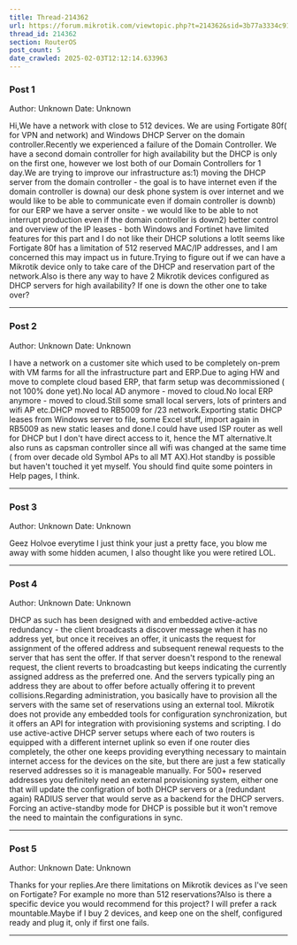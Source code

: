 ```yaml
---
title: Thread-214362
url: https://forum.mikrotik.com/viewtopic.php?t=214362&sid=3b77a3334c914448dbbc02bfdff4c3aa
thread_id: 214362
section: RouterOS
post_count: 5
date_crawled: 2025-02-03T12:12:14.633963
---
```


### Post 1
Author: Unknown
Date: Unknown

Hi,We have a network with close to 512 devices. We are using Fortigate 80f( for VPN and network) and Windows DHCP Server on the domain controller.Recently we experienced a failure of the Domain Controller. We have a second domain controller for high availability but the DHCP is only on the first one, however we lost both of our Domain Controllers for 1 day.We are trying to improve our infrastructure as:1) moving the DHCP server from the domain controller - the goal is to have internet even if the domain controller is downa) our desk phone system is over internet and we would like to be able to communicate even if domain controller is downb) for our ERP we have a server onsite - we would like to be able to not interrupt production even if the domain controller is down2) better control and overview of the IP leases - both Windows and Fortinet have limited features for this part and I do not like their DHCP solutions a lotIt seems like Fortigate 80f has a limitation of 512 reserved MAC/IP addresses, and I am concerned this may impact us in future.Trying to figure out if we can have a Mikrotik device only to take care of the DHCP and reservation part of the network.Also is there any way to have 2 Mikrotik devices configured as DHCP servers for high availability? If one is down the other one to take over?

---
### Post 2
Author: Unknown
Date: Unknown

I have a network on a customer site which used to be completely on-prem with VM farms for all the infrastructure part and ERP.Due to aging HW and move to complete cloud based ERP, that farm setup was decommissioned ( not 100% done yet).No local AD anymore - moved to cloud.No local ERP anymore - moved to cloud.Still some small local servers, lots of printers and wifi AP etc.DHCP moved to RB5009 for /23 network.Exporting static DHCP leases from Windows server to file, some Excel stuff, import again in RB5009 as new static leases and done.I could have used ISP router as well for DHCP but I don't have direct access to it,  hence the MT alternative.It also runs as capsman controller since all wifi was  changed at the same time ( from over decade old Symbol APs to all MT AX).Hot standby is possible but haven't touched it yet myself. You should find quite some pointers in Help pages, I think.

---
### Post 3
Author: Unknown
Date: Unknown

Geez Holvoe everytime I just think your just a pretty face, you blow me away with some hidden acumen, I also thought like you were retired LOL.

---
### Post 4
Author: Unknown
Date: Unknown

DHCP as such has been designed with and embedded active-active redundancy - the client broadcasts a discover message when it has no address yet, but once it receives an offer, it unicasts the request for assignment of the offered address and subsequent renewal requests to the server that has sent the offer. If that server doesn't respond to the renewal request, the client reverts to broadcasting but keeps indicating the currently assigned address as the preferred one. And the servers typically ping an address they are about to offer before actually offering it to prevent collisions.Regarding administration, you basically have to provision all the servers with the same set of reservations using an external tool. Mikrotik does not provide any embedded tools for configuration synchronization, but it offers an API for integration with provisioning systems and scripting. I do use active-active DHCP server setups where each of two routers is equipped with a different internet uplink so even if one router dies completely, the other one keeps providing everything necessary to maintain internet access for the devices on the site, but there are just a few statically reserved addresses so it is manageable manually. For 500+ reserved addresses you definitely need an external provisioning system, either one that will update the configration of both DHCP servers or a (redundant again) RADIUS server that would serve as a backend for the DHCP servers. Forcing an active-standby mode for DHCP is possible but it won't remove the need to maintain the configurations in sync.

---
### Post 5
Author: Unknown
Date: Unknown

Thanks for your replies.Are there limitations on Mikrotik devices as I've seen on Fortigate? For example no more than 512 reservations?Also is there a specific device you would recommend for this project? I will prefer a rack mountable.Maybe if I buy 2 devices, and keep one on the shelf, configured ready and plug it, only if first one fails.

---
